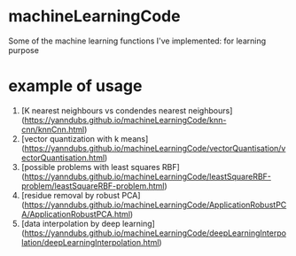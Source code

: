 # machineLearningCode
Some of the machine learning functions I've implemented: for learning purpose

# example of usage
1. [K nearest neighbours vs condendes nearest neighbours] (https://yanndubs.github.io/machineLearningCode/knn-cnn/knnCnn.html)
2. [vector quantization with k means] (https://yanndubs.github.io/machineLearningCode/vectorQuantisation/vectorQuantisation.html)
3. [possible problems with least squares RBF] (https://yanndubs.github.io/machineLearningCode/leastSquareRBF-problem/leastSquareRBF-problem.html)
4. [residue removal by robust PCA] (https://yanndubs.github.io/machineLearningCode/ApplicationRobustPCA/ApplicationRobustPCA.html)
5. [data interpolation by deep learning] (https://yanndubs.github.io/machineLearningCode/deepLearningInterpolation/deepLearningInterpolation.html)
